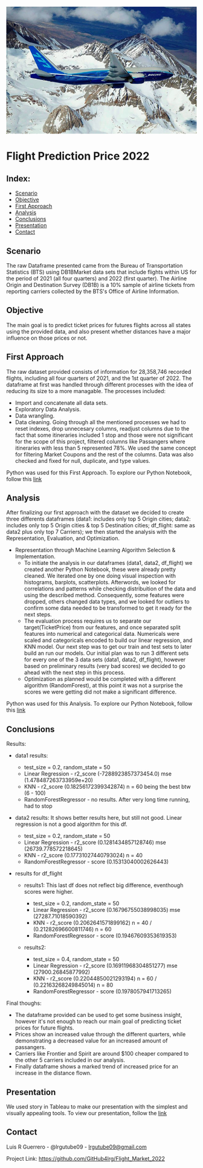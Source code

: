 ![Flight Image](https://github.com/GitHub4lrg/Flight_Market_2022/blob/main/images/Boening%20_777_%20wikimedia.jpg)
# Flight Prediction Price 2022

## Index:

- [Scenario](#scenario)
- [Objective](#objective)
- [First Approach](#first-approach)
- [Analysis](#analysis)
-	[Conclusions](#conclusions)
-	[Presentation](#presentation)
-	[Contact](#contact)

## Scenario

The raw Dataframe presented came from the Bureau of Transportation Statistics (BTS) using DB1BMarket data sets that include flights within US for the period of 2021 (all four quarters) and 2022 (first quarter). The Airline Origin and Destination Survey (DB1B) is a 10% sample of airline tickets from reporting carriers collected by the BTS's Office of Airline Information.

## Objective

The main goal is to predict ticket prices for futures flights across all states using the provided data, and also present whether distances have a major influence on those prices or not.

## First Approach

The raw dataset provided consists of information for 28,358,746 recorded flights, including all four quarters of 2021, and the 1st quarter of 2022. The dataframe at first was handled through different processes with the idea of reducing its size to a more managable. The processes included:
- Import and concatenate all data sets.
- Exploratory Data Analysis.
- Data wrangling.
- Data cleaning.
Going through all the mentioned processes we had to reset indexes, drop unnecesary columns, readjust columns due to the fact that some itineraries included 1 stop and those were not significant for the scope of this project, filtered columns like Passangers where itineraries with less than 5 represented 78%. We used the same concept for filtering Market Coupons and the rest of the columns. Data was also checked and fixed for null, duplicate, and type values.

Python was used for this First Approach. To explore our Python Notebook, follow this [link](Python/Flight_Market_2022.ipynb)

## Analysis

After finalizing our first approach with the dataset we decided to create three differents dataframes (data1: includes only top 5 Origin cities; data2: includes only top 5 Origin cities & top 5 Destination cities; df_flight: same as data2 plus only top 7 Carriers); we then started the analysis with the Representation, Evaluation, and Optimization.

- Representation through Machine Learning Algorithm Selection & Implementation.
  - To initiate the analysis in our dataframes (data1, data2, df_flight) we created another Python Notebook, these were already pretty cleaned. We iterated one by one doing visual inspection with histograms, barplots, scatterplots. Afterwords, we looked for correlations and patterns while checking distribuition of the data and using the described method. Consequently, some features were dropped, others changed data types, and we looked for outliers to confirm some data needed to be transformed to get it ready for the next steps.
  - The evaluation process requires us to separate our target(TicketPrice) from our features, and once separated split features into numerical and categorical data. Numericals were scaled and categoricals encoded to build our linear regression, and KNN model. Our next step was to get our train and test sets to later build an run our models. Our initial plan was to run 3 different sets for every one of the 3 data sets (data1, data2, df_flight), however based on preliminary results (very bad scores) we decided to go ahead with the next step in this process.
  - Optimization as planned would be completed with a different algorithm (RandomForest), at this point it was not a surprise the scores we were getting did not make a significant difference.

Python was used for this Analysis. To explore our Python Notebook, follow this [link](Python/Flight_Market_2022B.ipynb)

## Conclusions

Results:

- data1 results:

  - test_size = 0.2, random_state = 50
  - Linear Regression - r2_score (-7288923857373454.0)   mse (1.478487263733959e+20)
  - KNN - r2_score (0.18256172399342874)  n = 60 being the best btw (6 - 100)
  - RandomForestRegressor - no results. After very long time running, had to stop

- data2 results: It shows better results here, but still not good. Linear regression is not a good algorithm for this df.

  - test_size = 0.2, random_state = 50
  - Linear Regression - r2_score (0.1281434857128746)   mse (26739.778572218645)
  - KNN - r2_score (0.17731027440793024)  n = 40
  - RandomForestRegressor - score (0.15313040002626443)

- results for df_flight

  - results1: This last df does not reflect big difference, eventhough scores were higher.

    - test_size = 0.2, random_state = 50
    - Linear Regression - r2_score (0.16796755038998035)   mse (27287.71018590392)
    - KNN - r2_score (0.2062641571899162)  n = 40 /  (0.21282696600811746)  n = 60  
    - RandomForestRegressor - score (0.19467609353619353)

  - results2:

    - test_size = 0.4, random_state = 50
    - Linear Regression - r2_score (0.16911968304851277)   mse (27900.26845877992)
    - KNN - r2_score (0.22044850021293194)  n = 60 /  (0.22163268249845014)  n = 80  
    - RandomForestRegressor - score (0.1978057941713265)

Final thoughs: 
 - The dataframe provided can be used to get some business insight, however it's not enough to reach our main goal of predicting ticket prices for future flights.
 - Prices show an increased value through the different quarters, while demonstrating a decreased value for an increased amount of passangers.
 - Carriers like Frontier and Spirit are around $100 cheaper compared to the other 5 carriers included in our analysis.
 - Finally dataframe shows a marked trend of increased price for an increase in the distance flown.

## Presentation

We used story in Tableau to make our presentation with the simplest and visually appealing tools. To view our presentation, follow the [link](https://public.tableau.com/app/profile/luis.r.guerrero/viz/FlightMarket2022/FlightMarketPrice2022?publish=yes)

## Contact
Luis R Guerrero - @lrgutube09 - lrgutube09@gmail.com

Project Link: https://github.com/GitHub4lrg/Flight_Market_2022
